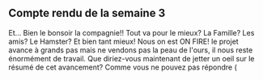 ## Compte rendu de la semaine 3 ##
Et... Bien le bonsoir la compagnie!! Tout va pour le mieux? La Famille? Les amis? Le Hamster? Et bien tant mieux! Nous on est ON FIRE! le projet avance à grands pas mais ne vendons pas la peau de l'ours, il nous reste énormément de travail. Que diriez-vous maintenant de jetter un oeil sur le résumé de cet avancement? Comme vous ne pouvez pas répondre (
